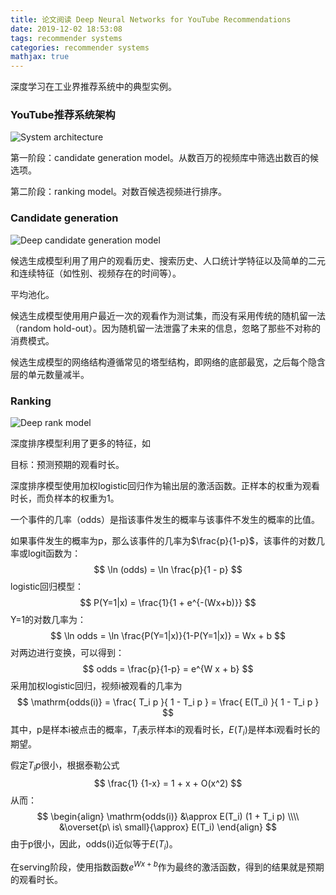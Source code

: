```yaml
---
title: 论文阅读 Deep Neural Networks for YouTube Recommendations
date: 2019-12-02 18:53:08
tags: recommender systems
categories: recommender systems
mathjax: true
---
```


深度学习在工业界推荐系统中的典型实例。

<!--more-->

### YouTube推荐系统架构

![System architecture](/static/images/youtube-dnn-overview.png)

第一阶段：candidate generation model。从数百万的视频库中筛选出数百的候选项。

第二阶段：ranking model。对数百候选视频进行排序。

### Candidate generation

![Deep candidate generation model](/static/images/youtube-dnn-candidate-generation.png)

候选生成模型利用了用户的观看历史、搜索历史、人口统计学特征以及简单的二元和连续特征（如性别、视频存在的时间等）。

平均池化。

候选生成模型使用用户最近一次的观看作为测试集，而没有采用传统的随机留一法（random hold-out）。因为随机留一法泄露了未来的信息，忽略了那些不对称的消费模式。

候选生成模型的网络结构遵循常见的塔型结构，即网络的底部最宽，之后每个隐含层的单元数量减半。

### Ranking

![Deep rank model](/static/images/youtube-dnn-rank.png)

深度排序模型利用了更多的特征，如

目标：预测预期的观看时长。

深度排序模型使用加权logistic回归作为输出层的激活函数。正样本的权重为观看时长，而负样本的权重为1。

一个事件的几率（odds）是指该事件发生的概率与该事件不发生的概率的比值。

如果事件发生的概率为p，那么该事件的几率为$\frac{p}{1-p}$，该事件的对数几率或logit函数为：
$$
\ln (odds) = \ln \frac{p}{1 - p}
$$
logistic回归模型：
$$
P(Y=1|x) = \frac{1}{1 + e^{-(Wx+b)}}
$$
Y=1的对数几率为：
$$
\ln odds = \ln \frac{P(Y=1|x)}{1-P(Y=1|x)} = Wx + b
$$
对两边进行变换，可以得到：
$$
odds = \frac{p}{1-p} = e^{W x + b}
$$
采用加权logistic回归，视频i被观看的几率为
$$
\mathrm{odds(i)} = \frac{
	T_i p
}{
	1 - T_i p
}
= \frac{
	E(T_i)
}{
	1 - T_i p
}
$$
其中，p是样本i被点击的概率，$T_i$表示样本i的观看时长，$E(T_i)$是样本i观看时长的期望。

假定$T_i p$很小，根据泰勒公式
$$
\frac{1} {1-x} = 1 + x + O(x^2)
$$
从而：
$$
\begin{align}
\mathrm{odds(i)} 
&\approx E(T_i) (1 + T_i p) \\\\
&\overset{p\ is\ small}{\approx} E(T_i)
\end{align}
$$
由于p很小，因此，odds(i)近似等于$E(T_i)$。

在serving阶段，使用指数函数$e^{Wx+b}$作为最终的激活函数，得到的结果就是预期的观看时长。